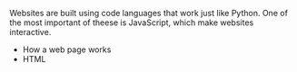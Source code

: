 Websites are built using code languages that work just like Python. One of the most important of theese is JavaScript, which make websites interactive.

- How a web page works
- HTML
